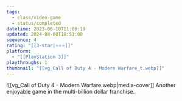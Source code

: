 ```yaml
---
tags:
  - class/video-game
  - status/completed
datetime: 2023-06-10T11:06:19
updated: 2024-08-08T18:51:00
sequence: 4
rating: "[[3-star|⭐️⭐️⭐️]]"
platform:
  - "[[PlayStation 3]]"
playthroughs: 1
thumbnail: "[[vg_Call of Duty 4 - Modern Warfare_t.webp]]"
---
```

![[vg_Call of Duty 4 - Modern Warfare.webp|media-cover]]
Another enjoyable game in the multi-billion dollar franchise.